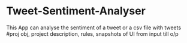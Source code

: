 # Tweet-Sentiment-Analyser
This App can analyse the sentiment of a tweet or a csv file with tweets
#proj obj, project description, rules, snapshots of UI from input till o/p
